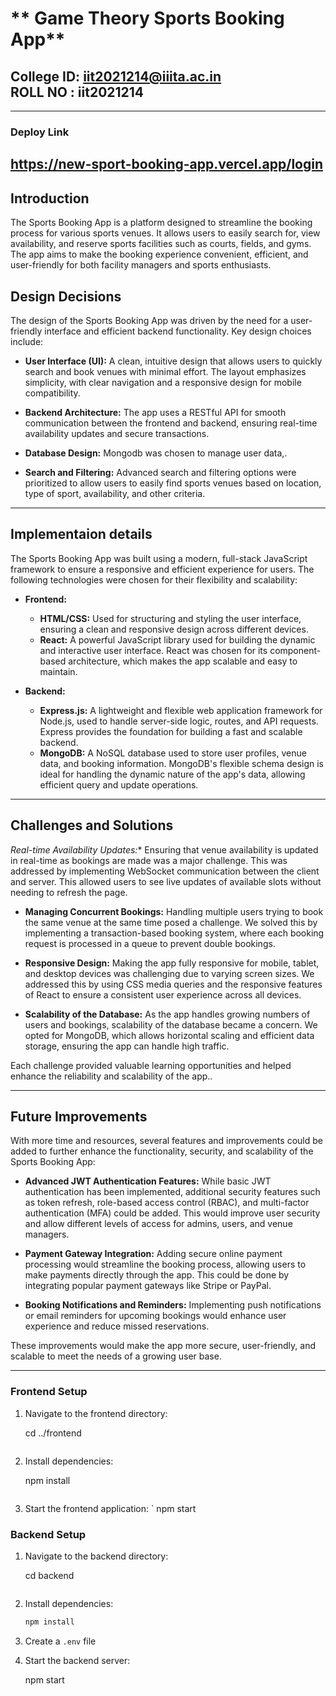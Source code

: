 
#  **  Game Theory Sports Booking App**

**College ID:** iit2021214@iiita.ac.in
<br>
ROLL NO : iit2021214
---

---
### **Deploy Link**
https://new-sport-booking-app.vercel.app/login
 ---
## **Introduction**
The Sports Booking App is a platform designed to streamline the booking process for various sports venues. It allows users to easily search for, view availability, and reserve sports facilities such as courts, fields, and gyms. The app aims to make the booking experience convenient, efficient, and user-friendly for both facility managers and sports enthusiasts.


 

## **Design Decisions**
The design of the Sports Booking App was driven by the need for a user-friendly interface and efficient backend functionality. Key design choices include:

- **User Interface (UI):** A clean, intuitive design that allows users to quickly search and book venues with minimal effort. The layout emphasizes simplicity, with clear navigation and a responsive design for mobile compatibility.
  
- **Backend Architecture:** The app uses a RESTful API for smooth communication between the frontend and backend, ensuring real-time availability updates and secure transactions.
  
- **Database Design:** Mongodb was chosen to manage user data,.
  
- **Search and Filtering:** Advanced search and filtering options were prioritized to allow users to easily find sports venues based on location, type of sport, availability, and other criteria.


---



## **Implementaion details**
The Sports Booking App was built using a modern, full-stack JavaScript framework to ensure a responsive and efficient experience for users. The following technologies were chosen for their flexibility and scalability:

- **Frontend:**
  - **HTML/CSS:** Used for structuring and styling the user interface, ensuring a clean and responsive design across different devices.
  - **React:** A powerful JavaScript library used for building the dynamic and interactive user interface. React was chosen for its component-based architecture, which makes the app scalable and easy to maintain.

- **Backend:**
  - **Express.js:** A lightweight and flexible web application framework for Node.js, used to handle server-side logic, routes, and API requests. Express provides the foundation for building a fast and scalable backend.
  - **MongoDB:** A NoSQL database used to store user profiles, venue data, and booking information. MongoDB's flexible schema design is ideal for handling the dynamic nature of the app's data, allowing efficient query and update operations.




---

## **Challenges and Solutions**
*Real-time Availability Updates:** Ensuring that venue availability is updated in real-time as bookings are made was a major challenge. This was addressed by implementing WebSocket communication between the client and server. This allowed users to see live updates of available slots without needing to refresh the page.

- **Managing Concurrent Bookings:** Handling multiple users trying to book the same venue at the same time posed a challenge. We solved this by implementing a transaction-based booking system, where each booking request is processed in a queue to prevent double bookings.

- **Responsive Design:** Making the app fully responsive for mobile, tablet, and desktop devices was challenging due to varying screen sizes. We addressed this by using CSS media queries and the responsive features of React to ensure a consistent user experience across all devices.


- **Scalability of the Database:** As the app handles growing numbers of users and bookings, scalability of the database became a concern. We opted for MongoDB, which allows horizontal scaling and efficient data storage, ensuring the app can handle high traffic.

Each challenge provided valuable learning opportunities and helped enhance the reliability and scalability of the app..




---

## **Future Improvements**
With more time and resources, several features and improvements could be added to further enhance the functionality, security, and scalability of the Sports Booking App:

- **Advanced JWT Authentication Features:** While basic JWT authentication has been implemented, additional security features such as token refresh, role-based access control (RBAC), and multi-factor authentication (MFA) could be added. This would improve user security and allow different levels of access for admins, users, and venue managers.

- **Payment Gateway Integration:** Adding secure online payment processing would streamline the booking process, allowing users to make payments directly through the app. This could be done by integrating popular payment gateways like Stripe or PayPal.

- **Booking Notifications and Reminders:** Implementing push notifications or email reminders for upcoming bookings would enhance user experience and reduce missed reservations.


These improvements would make the app more secure, user-friendly, and scalable to meet the needs of a growing user base.



---





### **Frontend Setup**
1. Navigate to the frontend directory:
   
   cd ../frontend
   ```
2. Install dependencies:

   npm install
   ```
3. Start the frontend application:
   `
   npm start






### **Backend Setup**
1. Navigate to the backend directory:
   
   cd backend
   ```
2. Install dependencies:
   ```bash
   npm install
   ```
3. Create a `.env` file 
   
  

4. Start the backend server:
   
   npm start
   ```
 


   


